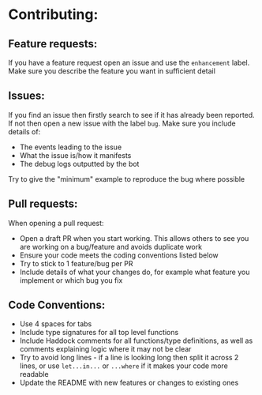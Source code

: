 # Contributing:

## Feature requests:
If you have a feature request open an issue and use the `enhancement` label. Make sure you describe the feature you want in sufficient detail

## Issues:
If you find an issue then firstly search to see if it has already been reported. If not then open a new issue with the label `bug`. Make sure you include details of:
- The events leading to the issue
- What the issue is/how it manifests
- The debug logs outputted by the bot

Try to give the "minimum" example to reproduce the bug where possible

## Pull requests:
When opening a pull request:
- Open a draft PR when you start working. This allows others to see you are working on a bug/feature and avoids duplicate work
- Ensure your code meets the coding conventions listed below
- Try to stick to 1 feature/bug per PR
- Include details of what your changes do, for example what feature you implement or which bug you fix

## Code Conventions:
- Use 4 spaces for tabs
- Include type signatures for all top level functions
- Include Haddock comments for all functions/type definitions, as well as comments explaining logic where it may not be clear
- Try to avoid long lines - if a line is looking long then split it across 2 lines, or use `let...in...` or `...where` if it makes your code more readable
- Update the README with new features or changes to existing ones
